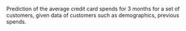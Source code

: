 Prediction of the average credit card spends for 3 months for a set of customers, given data of customers such as demographics, previous spends.

